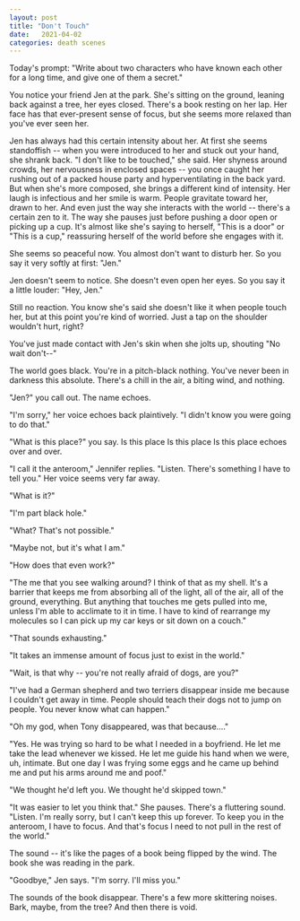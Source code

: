 ```yaml
---
layout: post
title: "Don't Touch"
date:   2021-04-02
categories: death scenes
---
```

Today's prompt: "Write about two characters who have known each other for a long time, and give one of them a secret."

You notice your friend Jen at the park. She's sitting on the ground, leaning back against a tree, her eyes closed. There's a book resting on her lap. Her face has that ever-present sense of focus, but she seems more relaxed than you've ever seen her. 

Jen has always had this certain intensity about her. At first she seems standoffish -- when you were introduced to her and stuck out your hand, she shrank back. "I don't like to be touched," she said. Her shyness around crowds, her nervousness in enclosed spaces -- you once caught her rushing out of a packed house party and hyperventilating in the back yard. But when she's more composed, she brings a different kind of intensity. Her laugh is infectious and her smile is warm. People gravitate toward her, drawn to her. And even just the way she interacts with the world -- there's a certain zen to it. The way she pauses just before pushing a door open or picking up a cup. It's almost like she's saying to herself, "This is a door" or "This is a cup," reassuring herself of the world before she engages with it.

She seems so peaceful now. You almost don't want to disturb her. So you say it very softly at first: "Jen."

Jen doesn't seem to notice. She doesn't even open her eyes. So you say it a little louder: "Hey, Jen."

Still no reaction. You know she's said she doesn't like it when people touch her, but at this point you're kind of worried. Just a tap on the shoulder wouldn't hurt, right?

You've just made contact with Jen's skin when she jolts up, shouting "No wait don't--"

The world goes black. You're in a pitch-black nothing. You've never been in darkness this absolute. There's a chill in the air, a biting wind, and nothing.

"Jen?" you call out. The name echoes.

"I'm sorry," her voice echoes back plaintively. "I didn't know you were going to do that."

"What is this place?" you say. Is this place Is this place Is this place echoes over and over. 

"I call it the anteroom," Jennifer replies. "Listen. There's something I have to tell you." Her voice seems very far away. 

"What is it?"

"I'm part black hole."

"What? That's not possible."

"Maybe not, but it's what I am."

"How does that even work?"

"The me that you see walking around? I think of that as my shell. It's a barrier that keeps me from absorbing all of the light, all of the air, all of the ground, everything. But anything that touches me gets pulled into me, unless I'm able to acclimate to it in time. I have to kind of rearrange my molecules so I can pick up my car keys or sit down on a couch."

"That sounds exhausting."

"It takes an immense amount of focus just to exist in the world."

"Wait, is that why -- you're not really afraid of dogs, are you?"

"I've had a German shepherd and two terriers disappear inside me because I couldn't get away in time. People should teach their dogs not to jump on people. You never know what can happen."

"Oh my god, when Tony disappeared, was that because...."

"Yes. He was trying so hard to be what I needed in a boyfriend. He let me take the lead whenever we kissed. He let me guide his hand when we were, uh, intimate. But one day I was frying some eggs and he came up behind me and put his arms around me and poof."

"We thought he'd left you. We thought he'd skipped town."

"It was easier to let you think that." She pauses. There's a fluttering sound. "Listen. I'm really sorry, but I can't keep this up forever. To keep you in the anteroom, I have to focus. And that's focus I need to not pull in the rest of the world."

The sound -- it's like the pages of a book being flipped by the wind. The book she was reading in the park.

"Goodbye," Jen says. "I'm sorry. I'll miss you."

The sounds of the book disappear. There's a few more skittering noises. Bark, maybe, from the tree? 
And then there is void.
